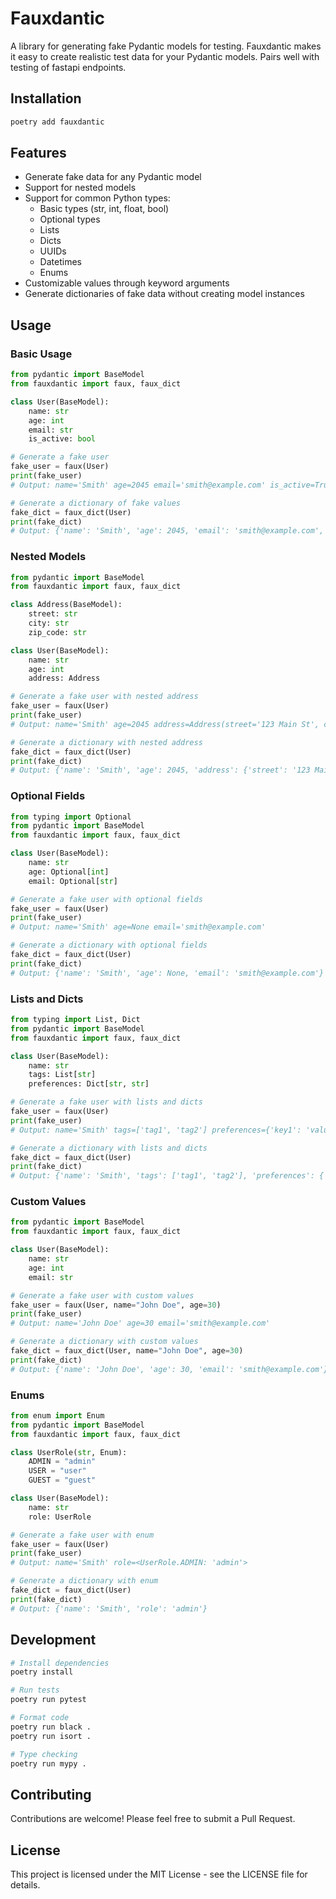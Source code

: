# Fauxdantic

A library for generating fake Pydantic models for testing. Fauxdantic makes it easy to create realistic test data for your Pydantic models.  Pairs well with testing of fastapi endpoints.

## Installation

```bash
poetry add fauxdantic
```

## Features

- Generate fake data for any Pydantic model
- Support for nested models
- Support for common Python types:
  - Basic types (str, int, float, bool)
  - Optional types
  - Lists
  - Dicts
  - UUIDs
  - Datetimes
  - Enums
- Customizable values through keyword arguments
- Generate dictionaries of fake data without creating model instances

## Usage

### Basic Usage

```python
from pydantic import BaseModel
from fauxdantic import faux, faux_dict

class User(BaseModel):
    name: str
    age: int
    email: str
    is_active: bool

# Generate a fake user
fake_user = faux(User)
print(fake_user)
# Output: name='Smith' age=2045 email='smith@example.com' is_active=True

# Generate a dictionary of fake values
fake_dict = faux_dict(User)
print(fake_dict)
# Output: {'name': 'Smith', 'age': 2045, 'email': 'smith@example.com', 'is_active': True}
```

### Nested Models

```python
from pydantic import BaseModel
from fauxdantic import faux, faux_dict

class Address(BaseModel):
    street: str
    city: str
    zip_code: str

class User(BaseModel):
    name: str
    age: int
    address: Address

# Generate a fake user with nested address
fake_user = faux(User)
print(fake_user)
# Output: name='Smith' age=2045 address=Address(street='123 Main St', city='Anytown', zip_code='12345')

# Generate a dictionary with nested address
fake_dict = faux_dict(User)
print(fake_dict)
# Output: {'name': 'Smith', 'age': 2045, 'address': {'street': '123 Main St', 'city': 'Anytown', 'zip_code': '12345'}}
```

### Optional Fields

```python
from typing import Optional
from pydantic import BaseModel
from fauxdantic import faux, faux_dict

class User(BaseModel):
    name: str
    age: Optional[int]
    email: Optional[str]

# Generate a fake user with optional fields
fake_user = faux(User)
print(fake_user)
# Output: name='Smith' age=None email='smith@example.com'

# Generate a dictionary with optional fields
fake_dict = faux_dict(User)
print(fake_dict)
# Output: {'name': 'Smith', 'age': None, 'email': 'smith@example.com'}
```

### Lists and Dicts

```python
from typing import List, Dict
from pydantic import BaseModel
from fauxdantic import faux, faux_dict

class User(BaseModel):
    name: str
    tags: List[str]
    preferences: Dict[str, str]

# Generate a fake user with lists and dicts
fake_user = faux(User)
print(fake_user)
# Output: name='Smith' tags=['tag1', 'tag2'] preferences={'key1': 'value1', 'key2': 'value2'}

# Generate a dictionary with lists and dicts
fake_dict = faux_dict(User)
print(fake_dict)
# Output: {'name': 'Smith', 'tags': ['tag1', 'tag2'], 'preferences': {'key1': 'value1', 'key2': 'value2'}}
```

### Custom Values

```python
from pydantic import BaseModel
from fauxdantic import faux, faux_dict

class User(BaseModel):
    name: str
    age: int
    email: str

# Generate a fake user with custom values
fake_user = faux(User, name="John Doe", age=30)
print(fake_user)
# Output: name='John Doe' age=30 email='smith@example.com'

# Generate a dictionary with custom values
fake_dict = faux_dict(User, name="John Doe", age=30)
print(fake_dict)
# Output: {'name': 'John Doe', 'age': 30, 'email': 'smith@example.com'}
```

### Enums

```python
from enum import Enum
from pydantic import BaseModel
from fauxdantic import faux, faux_dict

class UserRole(str, Enum):
    ADMIN = "admin"
    USER = "user"
    GUEST = "guest"

class User(BaseModel):
    name: str
    role: UserRole

# Generate a fake user with enum
fake_user = faux(User)
print(fake_user)
# Output: name='Smith' role=<UserRole.ADMIN: 'admin'>

# Generate a dictionary with enum
fake_dict = faux_dict(User)
print(fake_dict)
# Output: {'name': 'Smith', 'role': 'admin'}
```

## Development

```bash
# Install dependencies
poetry install

# Run tests
poetry run pytest

# Format code
poetry run black .
poetry run isort .

# Type checking
poetry run mypy .
```

## Contributing

Contributions are welcome! Please feel free to submit a Pull Request.

## License

This project is licensed under the MIT License - see the LICENSE file for details. 